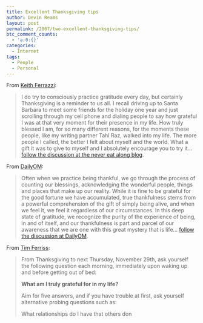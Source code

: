 ```yaml
---
title: Excellent Thanksgiving tips
author: Devin Reams
layout: post
permalink: /2007/two-excellent-thanksgiving-tips/
btc_comment_counts:
  - 'a:0:{}'
categories:
  - Internet
tags:
  - People
  - Personal
---
```

From [Keith Ferrazzi][1]:

> I do try to consciously practice gratitude every day, but certainly Thanksgiving is a reminder to us all. I recall driving up to Santa Barbara to meet some friends for the holiday one year and just scrolling through my cell phone and dialing people to say how grateful I was at that very moment for their presence in my life. How truly blessed I am, for so many different reasons, for the moments these people, like my writing partner Tahl Raz, walked into my life. The more people I called, the better I felt about myself and the world. What a gift it was to give to myself and I absolutely encourage you to try it&#8230; [follow the discussion at the never eat along blog][2].

From [DailyOM][3]:

> Often when we practice being thankful, we go through the process of counting our blessings, acknowledging the wonderful people, things and places that make up our reality. While it is fine to be grateful for the good fortune we have accumulated, true thankfulness stems from a powerful comprehension of the gift of simply being alive, and when we feel it, we feel it regardless of our circumstances. In this deep state of gratitude, we recognize the purity of the experience of being, in and of itself, and our thankfulness is part and parcel of our awareness that we are one with this great mystery that is life&#8230; [follow the discussion at DailyOM][4].

From [Tim Ferriss][5]:

> From Thanksgiving to next Thursday, November 29th, ask yourself the following question each morning, immediately upon waking up and before getting out of bed:
> 
> **What am I truly grateful for in my life?**
> 
> Aim for five answers, and if you have trouble at first, ask yourself alternative probing questions such as:
> 
> What relationships do I have that others don

 [1]: http://www.ferrazzigreenlight.com/
 [2]: http://nevereatalone.typepad.com/blog/2007/11/tip-97-be-grate.html
 [3]: http://www.dailyom.com/
 [4]: http://discuss.dailyom.com/cgi-bin/discuss/displaydiscussion.cgi?did=8337
 [5]: http://www.fourhourworkweek.com/blog/2007/11/19/dont-like-meditation-try-gratitude-training-plus-follow-up-to-testing-friends-firestorm/